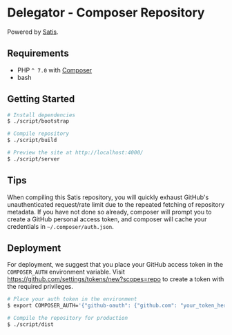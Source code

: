 # Delegator - Composer Repository

Powered by [Satis][satis].

## Requirements

 - PHP `^ 7.0` with [Composer][composer]
 - bash

## Getting Started

```bash
# Install dependencies
$ ./script/bootstrap

# Compile repository
$ ./script/build

# Preview the site at http://localhost:4000/
$ ./script/server
```

## Tips

When compiling this Satis repository, you will quickly exhaust GitHub's
unauthenticated request/rate limit due to the repeated fetching of repository
metadata. If you have not done so already, composer will prompt you to create a
GitHub personal access token, and composer will cache your credentials in
`~/.composer/auth.json`.

## Deployment

For deployment, we suggest that you place your GitHub access token in the
`COMPOSER_AUTH` environment variable. Visit
https://github.com/settings/tokens/new?scopes=repo to create a token with the
required privileges.

```bash
# Place your auth token in the environment
$ export COMPOSER_AUTH='{"github-oauth": {"github.com": "your_token_here"}}'

# Compile the repository for production
$ ./script/dist
```

[composer]: https://getcomposer.org/
[satis]: https://github.com/composer/satis
